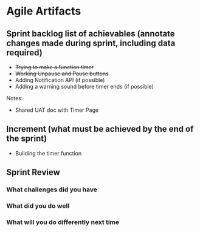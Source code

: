 # Agile Artifacts 

## Sprint backlog list of achievables (annotate changes made during sprint, including data required)
- ~~Trying to make a function timer~~
- ~~Working Unpause and Pause buttons~~
- Adding Notification API (if possible)
- Adding a warning sound before timer ends (if possible)

Notes: 
- Shared UAT doc with Timer Page

## Increment (what must be achieved by the end of the sprint)
- Building the timer function 


## Sprint Review 
### What challenges did you have

### What did you do well
 

### What will you do differently next time
